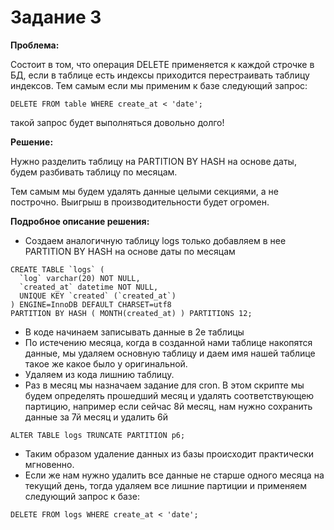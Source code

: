 # Задание 3

**Проблема:**

Состоит в том, что операция DELETE применяется к каждой строчке в БД, если в таблице есть индексы приходится перестраивать таблицу индексов. Тем самым если мы применим к базе следующий запрос:

```
DELETE FROM table WHERE create_at < 'date';
```

такой запрос будет выполняться довольно долго!

**Решение:**

Нужно разделить таблицу на PARTITION BY HASH на основе даты, будем разбивать таблицу по месяцам.

Тем самым мы будем удалять данные целыми секциями, а не построчно. Выигрыш в производительности будет огромен.

**Подробное описание решения:**

- Создаем аналогичную таблицу logs только добавляем в нее PARTITION BY HASH на основе даты по месяцам

```
CREATE TABLE `logs` (
  `log` varchar(20) NOT NULL,
  `created_at` datetime NOT NULL,
  UNIQUE KEY `created` (`created_at`)
) ENGINE=InnoDB DEFAULT CHARSET=utf8 
PARTITION BY HASH ( MONTH(created_at) ) PARTITIONS 12;
```

- В коде начинаем записывать данные в 2е таблицы
- По истечению месяца, когда в созданной нами таблице накопятся данные, мы удаляем основную таблицу и даем имя нашей таблице такое же какое было у оригинальной.
- Удаляем из кода лишнию таблицу.
- Раз в месяц мы назначаем задание для cron. В этом скрипте мы будем определять прошедший месяц и удалять соответствующею партицию, например если сейчас 8й месяц, нам  нужно сохранить данные за 7й месяц и удалить 6й

 ```
 ALTER TABLE logs TRUNCATE PARTITION p6;
 ```
 
 - Таким образом удаление данных из базы происходит практически мгновенно.
 - Если же нам нужно удалить все данные не старше одного месяца на текущий день, тогда удаляем все лишние партиции и применяем следующий запрос к базе:
 
```
DELETE FROM logs WHERE create_at < 'date';
```
